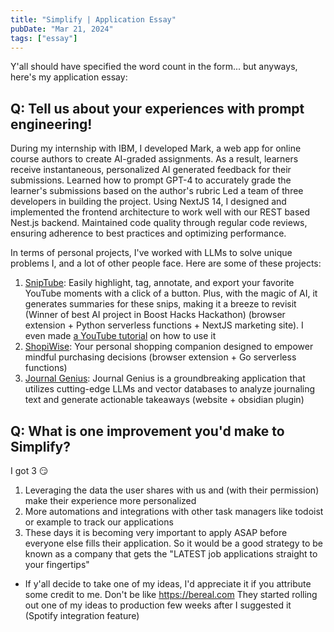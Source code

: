 ```yaml
---
title: "Simplify | Application Essay"
pubDate: "Mar 21, 2024"
tags: ["essay"]
---
```


Y'all should have specified the word count in the form... but anyways, here's my application essay:

## Q: Tell us about your experiences with prompt engineering!

During my internship with IBM, I developed Mark, a web app for online course authors to create AI-graded assignments. As a result, learners receive instantaneous, personalized AI generated feedback for their submissions.
Learned how to prompt GPT-4 to accurately grade the learner's submissions based on the author's rubric
Led a team of three developers in building the project.
Using NextJS 14, I designed and implemented the frontend architecture to work well with our REST based Nest.js backend.
Maintained code quality through regular code reviews, ensuring adherence to best practices and optimizing performance.

In terms of personal projects, I've worked with LLMs to solve unique problems I, and a lot of other people face. Here are some of these projects:

1. [SnipTube](https://sniptube.tech): Easily highlight, tag, annotate, and export your favorite YouTube moments with a click of a button. Plus, with the magic of AI, it generates summaries for these snips, making it a breeze to revisit (Winner of best AI project in Boost Hacks Hackathon) (browser extension + Python serverless functions + NextJS marketing site). I even made [a YouTube tutorial](https://youtu.be/9FAootX1gXc) on how to use it
2. [ShopiWise](https://github.com/psycho-baller/shopiwise): Your personal shopping companion designed to empower mindful purchasing decisions (browser extension + Go serverless functions)
3. [Journal Genius](https://github.com/psycho-baller/journal-genius): Journal Genius is a groundbreaking application that utilizes cutting-edge LLMs and vector databases to analyze journaling text and generate actionable takeaways (website + obsidian plugin)


## Q: What is one improvement you'd make to Simplify?

I got 3 😏

1. Leveraging the data the user shares with us and (with their permission) make their experience more personalized
2. More automations and integrations with other task managers like todoist or example to track our applications
3. These days it is becoming very important to apply ASAP before everyone else fills their application. So it would be a good strategy to be known as a company that gets the "LATEST job applications straight to your fingertips"
- If y'all decide to take one of my ideas, I'd appreciate it if you attribute some credit to me. Don't be like https://bereal.com They started rolling out one of my ideas to production few weeks after I suggested it (Spotify integration feature)